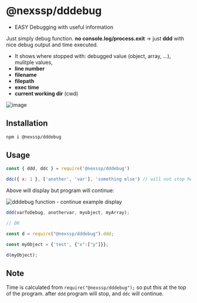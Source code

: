 # @nexssp/dddebug

- EASY Debugging with useful information

Just simply debug function. **no console.log/process.exit** -> just **ddd** with nice debug output and time executed.

- It shows where stopped with: debugged value (object, array, ...), mulitple values,
- **line number**
- **filename**
- **filepath**
- **exec time**
- **current working dir** (cwd)

![image](https://user-images.githubusercontent.com/53263666/119945494-d173ed80-bf95-11eb-811c-2c425d11a0f6.png)

## Installation

```sh
npm i @nexssp/dddebug
```

## Usage

```js
const { ddd, ddc } = require('@nexssp/dddebug')

ddc({ x: 1 }, ['another', 'var'], 'something else') // will not stop here. ddd will stop
```

Above will display but program will continue:

![dddebug function - continue example display](https://user-images.githubusercontent.com/53263666/119947005-8955ca80-bf97-11eb-886d-4e7f3f57eb5f.png)

```js
ddd(varToDebug, anothervar, myobject, myArray);

// OR

const d = require("@nexssp/dddebug").ddd;

const myObject = {'test', {"x":["y"]}};

d(myObject);
```

## Note

Time is calculated from `require("@nexssp/dddebug");` so put this at the top of the program. after `ddd` program will stop, and `ddc` will continue.
